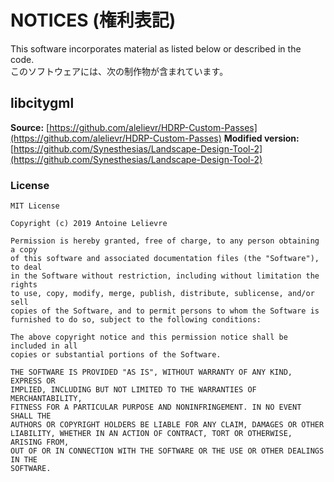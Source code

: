 # NOTICES (権利表記)
This software incorporates material as listed below or described in the code.  
このソフトウェアには、次の制作物が含まれています。
## libcitygml
**Source:** [https://github.com/alelievr/HDRP-Custom-Passes](https://github.com/alelievr/HDRP-Custom-Passes)
**Modified version:** [https://github.com/Synesthesias/Landscape-Design-Tool-2](https://github.com/Synesthesias/Landscape-Design-Tool-2)
### License
```
MIT License

Copyright (c) 2019 Antoine Lelievre

Permission is hereby granted, free of charge, to any person obtaining a copy
of this software and associated documentation files (the "Software"), to deal
in the Software without restriction, including without limitation the rights
to use, copy, modify, merge, publish, distribute, sublicense, and/or sell
copies of the Software, and to permit persons to whom the Software is
furnished to do so, subject to the following conditions:

The above copyright notice and this permission notice shall be included in all
copies or substantial portions of the Software.

THE SOFTWARE IS PROVIDED "AS IS", WITHOUT WARRANTY OF ANY KIND, EXPRESS OR
IMPLIED, INCLUDING BUT NOT LIMITED TO THE WARRANTIES OF MERCHANTABILITY,
FITNESS FOR A PARTICULAR PURPOSE AND NONINFRINGEMENT. IN NO EVENT SHALL THE
AUTHORS OR COPYRIGHT HOLDERS BE LIABLE FOR ANY CLAIM, DAMAGES OR OTHER
LIABILITY, WHETHER IN AN ACTION OF CONTRACT, TORT OR OTHERWISE, ARISING FROM,
OUT OF OR IN CONNECTION WITH THE SOFTWARE OR THE USE OR OTHER DEALINGS IN THE
SOFTWARE.
```